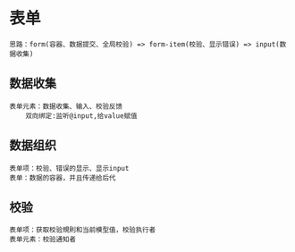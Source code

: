 # 表单
`思路：form(容器、数据提交、全局校验) => form-item(校验、显示错误) => input(数据收集)`


## 数据收集
    表单元素：数据收集、输入、校验反馈
        双向绑定:监听@input,给value赋值
## 数据组织
    表单项：校验、错误的显示、显示input
    表单：数据的容器，并且传递给后代

## 校验
    表单项：获取校验規則和当前模型值，校验执行者
    表单元素：校验通知者
